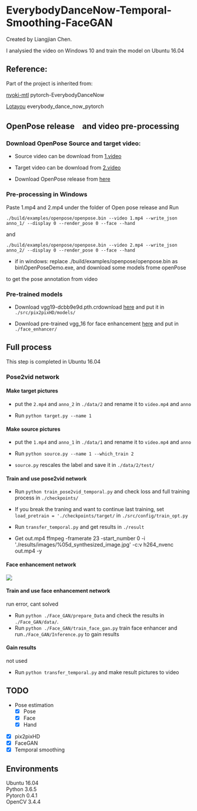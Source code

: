 # EverybodyDanceNow-Temporal-Smoothing-FaceGAN


Created by Liangjian Chen.

I analysied the video on Windows 10 and train the model on Ubuntu 16.04

## Reference:
Part of the project is inherited from:

[nyoki-mtl](https://github.com/nyoki-mtl) pytorch-EverybodyDanceNow

[Lotayou](https://github.com/Lotayou) everybody_dance_now_pytorch

## OpenPose release　and video pre-processing

### Download OpenPose Source and target video:

* Source video can be download from [1.video](https://drive.google.com/file/d/1AxY1toJOmyy1cuqzCNJtsNAhWF1LBLHG/view?usp=sharing)

* Target video can be download from [2.video](https://drive.google.com/file/d/162f8GdNAga3gFBygA1CBZt6XPG1KqQxx/view?usp=sharing)

* Download OpenPose release from [here](https://github.com/CMU-Perceptual-Computing-Lab/openpose/releases)

### Pre-processing in Windows
Paste 1.mp4 and 2.mp4 under the folder of Open pose release and
Run 

`./build/examples/openpose/openpose.bin --video 1.mp4 --write_json anno_1/ --display 0 --render_pose 0 --face --hand`  

and 

`./build/examples/openpose/openpose.bin --video 2.mp4 --write_json anno_2/ --display 0 --render_pose 0 --face --hand`

* if in windows: replace ./build/examples/openpose/openpose.bin as bin\OpenPoseDemo.exe, and download some models frome openPose

to get the pose annotation from video

### Pre-trained models

* Download vgg19-dcbb9e9d.pth.crdownload [here](https://drive.google.com/file/d/1JG-pLXkPmyx3o4L33rG5WMJKMoOjlXhl/view?usp=sharing) and put it in `./src/pix2pixHD/models/`  <br>

* Download pre-trained vgg_16 for face enhancement [here](https://drive.google.com/file/d/180WgIzh0aV1Aayl_b1X7mIhVhDUcW3b1/view?usp=sharing) and put in `./face_enhancer/`

## Full process

This step is completed in Ubuntu 16.04

### Pose2vid network

#### Make target pictures
* put the `2.mp4` and `anno_2` in `./data/2` and rename it to `video.mp4` and `anno`

* Run `python target.py --name 1`

#### Make source pictures
* put the `1.mp4` and `anno_1` in `./data/1` and rename it to `video.mp4` and `anno`

* Run `python source.py --name 1 --which_train 2`

* `source.py` rescales the label and save it in `./data/2/test/` 

#### Train and use pose2vid network
* Run `python train_pose2vid_temporal.py` and check loss and full training process in `./checkpoints/`

* If you break the traning and want to continue last training, set `load_pretrain = './checkpoints/target/` in `./src/config/train_opt.py`

* Run `transfer_temporal.py` and get results in `./result`
* Get out.mp4 ffmpeg -framerate 23 -start_number 0 -i './results/images/%05d_synthesized_image.jpg' -c:v h264_nvenc out.mp4 -y

#### Face enhancement network

![](/result/pic2.png)
#### Train and use face enhancement network
run error, cant solved
* Run `python ./Face_GAN/prepare_Data` and check the results in `./Face_GAN/data/`.
* Run `python ./Face_GAN/train_face_gan.py` train face enhancer and run`./Face_GAN/Inference.py` to gain results <br>


#### Gain results
not used
* Run `python transfer_temporal.py` and make result pictures to video


## TODO

- Pose estimation
    - [x] Pose
    - [x] Face
    - [x] Hand
- [x] pix2pixHD
- [x] FaceGAN
- [X] Temporal smoothing

## Environments
Ubuntu 16.04 <br>
Python 3.6.5 <br>
Pytorch 0.4.1  <br>
OpenCV 3.4.4  <br>


